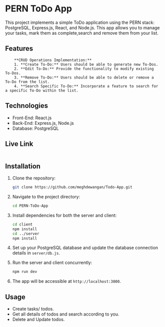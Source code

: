 
# PERN ToDo App

This project implements a simple ToDo application using the PERN stack: PostgreSQL, Express.js, React, and Node.js. This app allows you to manage your tasks, mark them as complete,search and remove them from your list.

## Features
```
    **CRUD Operations Implementation:**
    1. **Create To-Do:** Users should be able to generate new To-Dos.
    2. **Edit To-Do:** Provide the functionality to modify existing To-Dos.
    3. **Remove To-Do:** Users should be able to delete or remove a To-Do from the list.
    4. **Search Specific To-Do:** Incorporate a feature to search for a specific To-Do within the list.
```
## Technologies

- Front-End: React.js
- Back-End: Express.js, Node.js
- Database: PostgreSQL

## Live Link 
``` https://todo-app-brown-seven.vercel.app/
```

## Installation

1. Clone the repository:

   ```bash
   git clone https://github.com/meghdewangan/Todo-App.git
   ```

2. Navigate to the project directory:

   ```bash
   cd PERN-ToDo-App
   ```

3. Install dependencies for both the server and client:

   ```bash
   cd client
   npm install
   cd ../server
   npm install
   ```

4. Set up your PostgreSQL database and update the database connection details in `server/db.js`.

5. Run the server and client concurrently:

   ```bash
   npm run dev
   ```

6. The app will be accessible at `http://localhost:3000`.

## Usage

- Create tasks/ todos.
- Get all details of todos and search according to you.
- Delete and Update todos.